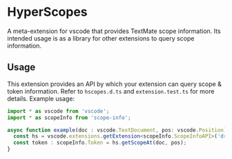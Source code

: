 # HyperScopes

A meta-extension for vscode that provides TextMate scope information. Its
intended usage is as a library for other extensions to query scope information.

## Usage

This extension provides an API by which your extension can query scope & token
information. Refer to `hscopes.d.ts` and `extension.test.ts` for more details.
Example usage:

```ts
import * as vscode from 'vscode';
import * as scopeInfo from 'scope-info';

async function example(doc : vscode.TextDocument, pos: vscode.Position) : void {
  const hs = vscode.extensions.getExtension<scopeInfo.ScopeInfoAPI>('draivin.hscopes');
  const token : scopeInfo.Token = hs.getScopeAt(doc, pos);
}
```
